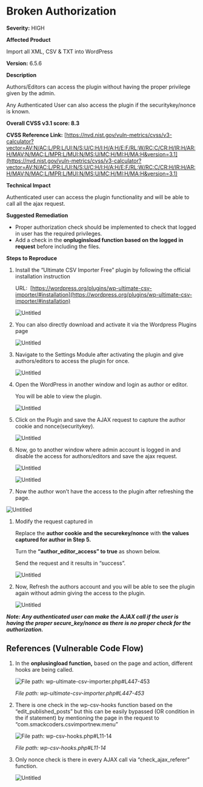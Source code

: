 # Broken Authorization

**Severity:** HIGH

**Affected Product**

Import all XML, CSV & TXT into WordPress

**Version:** 6.5.6

**Description**

Authors/Editors can access the plugin without having the proper privilege given by the admin.

Any Authenticated User can also access the plugin if the securitykey/nonce is known.

**Overall CVSS v3.1 score: 8.3**

**CVSS Reference Link:** [https://nvd.nist.gov/vuln-metrics/cvss/v3-calculator?vector=AV:N/AC:L/PR:L/UI:N/S:U/C:H/I:H/A:H/E:F/RL:W/RC:C/CR:H/IR:H/AR:H/MAV:N/MAC:L/MPR:L/MUI:N/MS:U/MC:H/MI:H/MA:H&version=3.1](https://nvd.nist.gov/vuln-metrics/cvss/v3-calculator?vector=AV:N/AC:L/PR:L/UI:N/S:U/C:H/I:H/A:H/E:F/RL:W/RC:C/CR:H/IR:H/AR:H/MAV:N/MAC:L/MPR:L/MUI:N/MS:U/MC:H/MI:H/MA:H&version=3.1)

**Technical Impact**

Authenticated user can access the plugin functionality and will be able to call all the ajax request.

**Suggested Remediation**

- Proper authorization check should be implemented to check that logged in user has the required privileges.
- Add a check in the **onpluginsload function based on the logged in request** before including the files.

**Steps to Reproduce**

1. Install the “Ultimate CSV Importer Free” plugin by following the official installation instruction
    
    URL:  [https://wordpress.org/plugins/wp-ultimate-csv-importer/#installation](https://wordpress.org/plugins/wp-ultimate-csv-importer/#installation)
    
    ![Untitled](Broken%20Authorization%20ab22b31c1fb949bdba2a31e152ccf6a4/Untitled.png)
    
2. You can also directly download and activate it via the Wordpress Plugins page
    
    ![Untitled](Broken%20Authorization%20ab22b31c1fb949bdba2a31e152ccf6a4/Untitled%201.png)
    
3. Navigate to the Settings Module after activating the plugin and give authors/editors to access the plugin for once.
    
    ![Untitled](Broken%20Authorization%20ab22b31c1fb949bdba2a31e152ccf6a4/Untitled%202.png)
    
4. Open the WordPress in another window and login as author or editor.
    
    You will be able to view the plugin.
    
    ![Untitled](Broken%20Authorization%20ab22b31c1fb949bdba2a31e152ccf6a4/Untitled%203.png)
    
5. Click on the Plugin and save the AJAX request to capture the author cookie and nonce(securitykey).
    
    ![Untitled](Broken%20Authorization%20ab22b31c1fb949bdba2a31e152ccf6a4/Untitled%204.png)
    
6. Now, go to another window where admin account is logged in and disable the access for authors/editors and save the ajax request.
    
    ![Untitled](Broken%20Authorization%20ab22b31c1fb949bdba2a31e152ccf6a4/Untitled%205.png)
    
    ![Untitled](Broken%20Authorization%20ab22b31c1fb949bdba2a31e152ccf6a4/Untitled%206.png)
    
7. Now the author won’t have the access to the plugin after refreshing the page.

![Untitled](Broken%20Authorization%20ab22b31c1fb949bdba2a31e152ccf6a4/Untitled%207.png)

1. Modify the request captured in
    
    Replace the **author cookie and the securekey/nonce** with **the values captured for author in Step 5.**
    
    Turn the **“author_editor_access” to true** as shown below.
    
    Send the request and it results in “success”.
    
    ![Untitled](Broken%20Authorization%20ab22b31c1fb949bdba2a31e152ccf6a4/Untitled%208.png)
    
2. Now, Refresh the authors account and you will be able to see the plugin again without admin giving the access to the plugin.
    
    ![Untitled](Broken%20Authorization%20ab22b31c1fb949bdba2a31e152ccf6a4/Untitled%209.png)
    

***Note: Any authenticated user can make the AJAX call if the user is having the proper secure_key/nonce as there is no proper check for the authorization.***

## References (Vulnerable Code Flow)

1. In the **onplusingload function,** based on the page and action, different hooks are being called.
    
    ![*File path: wp-ultimate-csv-importer.php#L447-453*](Broken%20Authorization%20ab22b31c1fb949bdba2a31e152ccf6a4/Untitled%2010.png)
    
    *File path: wp-ultimate-csv-importer.php#L447-453*
    
2. There is one check in the wp-csv-hooks function based on the “edit_published_posts” but this can be easily bypassed (OR condition in the if statement) by mentioning the page in the request to “com.smackcoders.csvimportnew.menu”
    
    ![*File path: wp-csv-hooks.php#L11-14*](Broken%20Authorization%20ab22b31c1fb949bdba2a31e152ccf6a4/Untitled%2011.png)
    
    *File path: wp-csv-hooks.php#L11-14*
    
3.  Only nonce check is there in every AJAX call via “check_ajax_referer” function.
    
    ![Untitled](Broken%20Authorization%20ab22b31c1fb949bdba2a31e152ccf6a4/Untitled%2012.png)